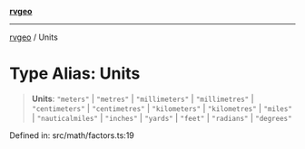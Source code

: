 [**rvgeo**](../README.md)

***

[rvgeo](../globals.md) / Units

# Type Alias: Units

> **Units**: `"meters"` \| `"metres"` \| `"millimeters"` \| `"millimetres"` \| `"centimeters"` \| `"centimetres"` \| `"kilometers"` \| `"kilometres"` \| `"miles"` \| `"nauticalmiles"` \| `"inches"` \| `"yards"` \| `"feet"` \| `"radians"` \| `"degrees"`

Defined in: src/math/factors.ts:19

